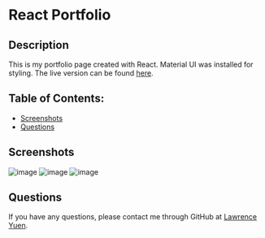 # React Portfolio

## Description
This is my portfolio page created with React. Material UI was installed for styling. The live version can be found [here](https://intense-plains-25829.herokuapp.com/#about).


## Table of Contents:
* [Screenshots](#screenshots)
* [Questions](#questions)


## Screenshots
![image](https://user-images.githubusercontent.com/64458077/126113259-448b01d5-baed-446b-9cd5-4e2bfa589ece.png)
![image](https://user-images.githubusercontent.com/64458077/126113281-ab016e18-b2f5-41ac-9fd5-bad6182fa6a5.png)
![image](https://user-images.githubusercontent.com/64458077/126113289-b72e5c2e-753b-4427-9982-08d40f317dd0.png)


## Questions
If you have any questions, please contact me through GitHub at [Lawrence Yuen](https://github.com/lwrnce).
